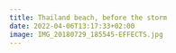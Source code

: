```yaml
---
title: Thailand beach, before the storm
date: 2022-04-06T13:17:33+02:00
image: IMG_20180729_185545-EFFECTS.jpg
---
```


